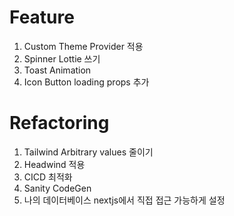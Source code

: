 # Feature

1. Custom Theme Provider 적용
2. Spinner Lottie 쓰기
3. Toast Animation
4. Icon Button loading props 추가

# Refactoring

1. Tailwind Arbitrary values 줄이기
2. Headwind 적용
3. CICD 최적화
4. Sanity CodeGen
5. 나의 데이터베이스 nextjs에서 직접 접근 가능하게 설정
